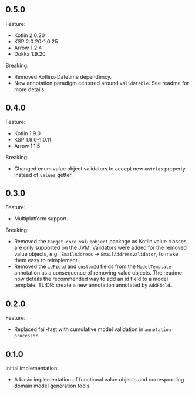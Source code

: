 ## 0.5.0

Feature:

- Kotlin 2.0.20
- KSP 2.0.20-1.0.25
- Arrow 1.2.4
- Dokka 1.9.20

Breaking:

- Removed Kotlinx-Datetime dependency.
- New annotation paradigm centered around `Validatable`. See readme for more details.

## 0.4.0

Feature:

- Kotlin 1.9.0
- KSP 1.9.0-1.0.11
- Arrow 1.1.5

Breaking:

- Changed enum value object validators to accept new `entries` property instead of `values` getter.

## 0.3.0

Feature:

- Multiplatform support.

Breaking:

- Removed the `target.core.valueobject` package as Kotlin value classes are only supported on the JVM. Validators were
  added for the removed value objects, e.g., `EmailAddress` -> `EmailAddressValidator`, to make them easy to
  reimplement.
- Removed the `idField` and `customId` fields from the `ModelTemplate` annotation as a consequence of removing
  value objects. The readme now details the recommended way to add an id field to a model template. TL;DR: create a new
  annotation annotated by `AddField`.

## 0.2.0

Feature:

- Replaced fail-fast with cumulative model validation in `annotation-processor`.

## 0.1.0

Initial implementation:

- A basic implementation of functional value objects and corresponding domain model generation tools.
